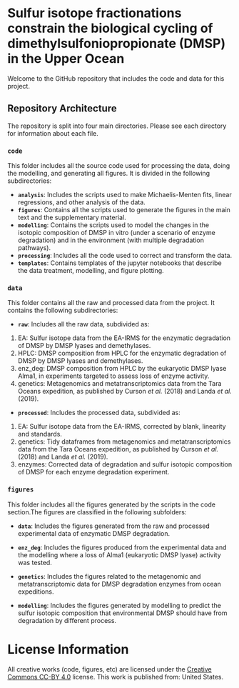 # Sulfur isotope fractionations constrain the biological cycling of dimethylsulfoniopropionate (DMSP) in the Upper Ocean

Welcome to the GitHub repository that includes the code and data for this project.

## Repository Architecture

The repository is split into four main directories. Please see each directory for information about each file.

### **`code`** 
This folder includes all the source code used for processing the data, doing the modelling, and generating all figures. It is divided in the following subdirectories:
 * **`analysis`**: Includes the scripts used to make Michaelis-Menten fits, linear regressions, and other analysis of the data. 
 * **`figures`**: Contains all the scripts used to generate the figures in the main text and the supplementary material. 
 * **`modelling`**: Contains the scripts used to model the changes in the isotopic composition of DMSP in vitro (under a scenario of enzyme degradation) and in the environment (with multiple degradation pathways).
 * **`processing`**: Includes all the code used to correct and transform the data. 
 * **`templates`**: Contains templates of the jupyter notebooks that describe the data treatment, modelling, and figure plotting. 

### **`data`** 
This folder contains all the raw and processed data from the project. It contains the following subdirectories:

 * **`raw`**: Includes all the raw data, subdivided as:

  1. EA: Sulfur isotope data from the EA-IRMS for the enzymatic degradation of DMSP by DMSP lyases and demethylases.
  2. HPLC: DMSP composition from HPLC for the enzymatic degradation of DMSP by DMSP lyases and demethylases.
  3. enz_deg: DMSP composition from HPLC by the eukaryotic DMSP lyase Alma1, in experiments targeted to assess loss of enzyme activity.
  4. genetics: Metagenomics and metatranscriptomics data from the Tara Oceans expedition, as published by Curson *et al.* (2018) and Landa *et al.* (2019).

 * **`processed`**: Includes the processed data, subdivided as:

  1. EA: Sulfur isotope data from the EA-IRMS, corrected by blank, linearity and standards.
  2. genetics: Tidy dataframes from metagenomics and metatranscriptomics data from the Tara Oceans expedition, as published by Curson *et al.* (2018) and Landa *et al.* (2019).
  3. enzymes: Corrected data of degradation and sulfur isotopic composition of DMSP for each enzyme degradation experiment.

### **`figures`** 
This folder includes all the figures generated by the scripts in the code section.The figures are classified in the following subfolders:

 * **`data`**: Includes the figures generated from the raw and processed experimental data of enzymatic DMSP degradation.

  * **`enz_deg`**: Includes the figures produced from the experimental data and the modelling where a loss of Alma1 (eukaryotic DMSP lyase) activity was tested.

  * **`genetics`**: Includes the figures related to the metagenomic and metatranscriptomic data for DMSP degradation enzymes from ocean expeditions.

  * **`modelling`**: Includes the figures generated by modelling to predict the sulfur isotopic composition that environmental DMSP should have from degradation by different process.

# License Information

All creative works (code, figures, etc) are licensed under the [Creative
Commons CC-BY 4.0](https://creativecommons.org/licenses/by/4.0/) license. This work is published from: United States.

